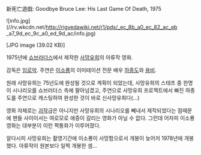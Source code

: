 新死亡遊戱: Goodbye Bruce Lee: His Last Game Of Death, 1975

![info.jpg](//rv.wkcdn.net/http://rigvedawiki.net/r1/pds/_ec_8b_a0_ec_82_ac_eb
_a7_9d_ec_9c_a0_ed_9d_ac/info.jpg)

[JPG image (39.02 KB)]

1975년에 [쇼브라더스](%EC%87%BC%EB%B8%8C%EB%9D%BC%EB%8D%94%EC%8A%A4.md)에서 제작한
[사망유희](%EC%82%AC%EB%A7%9D%EC%9C%A0%ED%9D%AC.md)의 아류작 영화.

감독은 [임로악](%EC%9E%84%EB%A1%9C%EC%95%85.md). 주연은
[이소룡](%EC%9D%B4%EC%86%8C%EB%A3%A1.md)의 이미테이션 전문 배우
[하종도](%ED%95%98%EC%A2%85%EB%8F%84.md)와 [용비](%EC%9A%A9%EB%B9%84.md).

원래 사망유희는 75년도에 완성될 것으로 계획이 되었는데, 사망유희의 스태프 중 한명이 시나리오를 쇼브러더스 측에 팔아넘겼고, 주연으로
사망유희 프로젝트에서 빠진 하종도를 주연으로 캐스팅하여 완성한 것이 바로 신사망유희다(...)

영화 자체로는 [괴작](%EA%B4%B4%EC%9E%91.md)급은 아니지만 사망유희의 시나리오를 빼내서 제작되었다는 점때문에 팬들
사이이서는 여로모로 애증이 갈리는 영화가 아닐 수 없다. 그런데 어차피 이소룡 영화는 대부분이 이런 짝퉁화가 이루어졌다.

알다시피 사망유희는 촬영기간에 이소룡이 사망함으로서 개봉이 늦어저 1978년에 개봉했다. 아류작이 원본보다 일찍 개봉한 셈...

